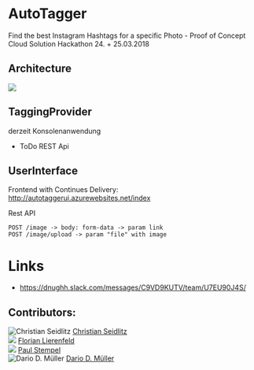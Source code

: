# AutoTagger
Find the best Instagram Hashtags for a specific Photo - Proof of Concept Cloud Solution Hackathon 24. + 25.03.2018

## Architecture
![](https://github.com/Vittel/AutoTagger/raw/master/doc/architecture.jpg)

## TaggingProvider
derzeit Konsolenanwendung
- ToDo REST Api 

## UserInterface
Frontend with Continues Delivery:
http://autotaggerui.azurewebsites.net/index

Rest API
```
POST /image -> body: form-data -> param link
POST /image/upload -> param "file" with image
```

# Links
  * https://dnughh.slack.com/messages/C9VD9KUTV/team/U7EU90J4S/

## Contributors:
![Christian Seidlitz](https://avatars1.githubusercontent.com/u/1927076?s=50) [Christian Seidlitz](https://github.com/Vittel)<br />
![](http://via.placeholder.com/50x50) [Florian Lierenfeld](https://github.com/soulseak)<br />
![](http://via.placeholder.com/50x50) [Paul Stempel](https://github.com/tempel3)<br />
![Dario D. Müller](https://avatars1.githubusercontent.com/u/2358139?s=50) [Dario D. Müller](https://github.com/DarioDomiDE)

